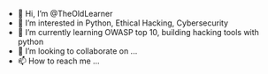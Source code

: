 - 👋 Hi, I’m @TheOldLearner
- 👀 I’m interested in Python, Ethical Hacking, Cybersecurity
- 🌱 I’m currently learning OWASP top 10, building hacking tools with python
- 💞️ I’m looking to collaborate on ...
- 📫 How to reach me ...

<!---
TheOldLearner/TheOldLearner is a ✨ special ✨ repository because its `README.md` (this file) appears on your GitHub profile.
You can click the Preview link to take a look at your changes.
--->
